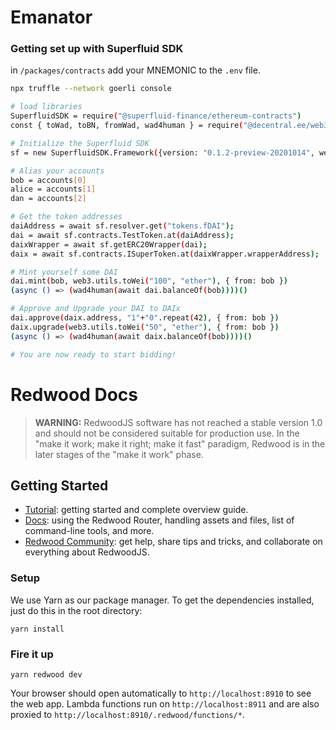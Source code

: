 # Emanator

### Getting set up with Superfluid SDK

in `/packages/contracts` add your MNEMONIC to the `.env` file.

```bash
npx truffle --network goerli console

# load libraries
SuperfluidSDK = require("@superfluid-finance/ethereum-contracts")
const { toWad, toBN, fromWad, wad4human } = require("@decentral.ee/web3-helpers")

# Initialize the Superfluid SDK
sf = new SuperfluidSDK.Framework({version: "0.1.2-preview-20201014", web3Provider: web3.currentProvider })

# Alias your accounts
bob = accounts[0]
alice = accounts[1]
dan = accounts[2]

# Get the token addresses
daiAddress = await sf.resolver.get("tokens.fDAI");
dai = await sf.contracts.TestToken.at(daiAddress);
daixWrapper = await sf.getERC20Wrapper(dai);
daix = await sf.contracts.ISuperToken.at(daixWrapper.wrapperAddress);

# Mint yourself some DAI
dai.mint(bob, web3.utils.toWei("100", "ether"), { from: bob })
(async () => (wad4human(await dai.balanceOf(bob))))()

# Approve and Upgrade your DAI to DAIx
dai.approve(daix.address, "1"+"0".repeat(42), { from: bob })
daix.upgrade(web3.utils.toWei("50", "ether"), { from: bob })
(async () => (wad4human(await daix.balanceOf(bob))))()

# You are now ready to start bidding!
```

# Redwood Docs

> **WARNING:** RedwoodJS software has not reached a stable version 1.0 and should not be considered suitable for production use. In the "make it work; make it right; make it fast" paradigm, Redwood is in the later stages of the "make it work" phase.

## Getting Started

- [Tutorial](https://redwoodjs.com/tutorial/welcome-to-redwood): getting started and complete overview guide.
- [Docs](https://redwoodjs.com/docs/introduction): using the Redwood Router, handling assets and files, list of command-line tools, and more.
- [Redwood Community](https://community.redwoodjs.com): get help, share tips and tricks, and collaborate on everything about RedwoodJS.

### Setup

We use Yarn as our package manager. To get the dependencies installed, just do this in the root directory:

```terminal
yarn install
```

### Fire it up

```terminal
yarn redwood dev
```

Your browser should open automatically to `http://localhost:8910` to see the web app. Lambda functions run on `http://localhost:8911` and are also proxied to `http://localhost:8910/.redwood/functions/*`.
